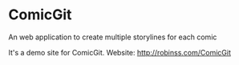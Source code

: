 # ComicGit
An web application to create multiple storylines for each comic

It's a demo site for ComicGit.
Website: http://robinss.com/ComicGit
